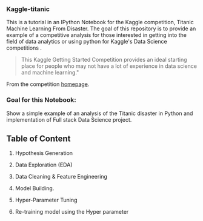 ### Kaggle-titanic
This is a tutorial in an IPython Notebook for the Kaggle competition, Titanic Machine Learning From Disaster. The goal of this repository is to provide an example of a competitive analysis for those interested in getting into the field of data analytics or using python for Kaggle's Data Science competitions .

>This Kaggle Getting Started Competition provides an ideal starting place for people who may not have a lot of experience in data science and machine learning."

From the competition [homepage](http://www.kaggle.com/c/titanic-gettingStarted).


### Goal for this Notebook:
Show a simple example of an analysis of the Titanic disaster in Python and implementation of Full stack Data Science project.

## Table of Content

1. Hypothesis Generation

2. Data Exploration (EDA)

3. Data Cleaning & Feature Engineering

4. Model Building.

5. Hyper-Parameter Tuning

6. Re-training model using the Hyper parameter
